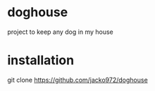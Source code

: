 doghouse
========

project to keep any dog in my house

installation
==================
git clone https://github.com/jacko972/doghouse
